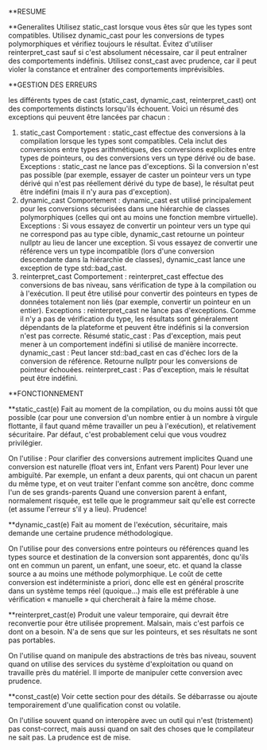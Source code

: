 **RESUME

**Generalites
Utilisez static_cast lorsque vous êtes sûr que les types sont compatibles.
Utilisez dynamic_cast pour les conversions de types polymorphiques et vérifiez toujours le résultat.
Évitez d'utiliser reinterpret_cast sauf si c'est absolument nécessaire, car il peut entraîner des comportements indéfinis.
Utilisez const_cast avec prudence, car il peut violer la constance et entraîner des comportements imprévisibles.


**GESTION DES ERREURS

les différents types de cast (static_cast, dynamic_cast, reinterpret_cast) ont des comportements distincts lorsqu'ils échouent. Voici un résumé des exceptions qui peuvent être lancées par chacun :

1. static_cast
Comportement : static_cast effectue des conversions à la compilation lorsque les types sont compatibles. Cela inclut des conversions entre types arithmétiques, des conversions explicites entre types de pointeurs, ou des conversions vers un type dérivé ou de base.
Exceptions : static_cast ne lance pas d'exceptions. Si la conversion n'est pas possible (par exemple, essayer de caster un pointeur vers un type dérivé qui n'est pas réellement dérivé du type de base), le résultat peut être indéfini (mais il n'y aura pas d'exception).
2. dynamic_cast
Comportement : dynamic_cast est utilisé principalement pour les conversions sécurisées dans une hiérarchie de classes polymorphiques (celles qui ont au moins une fonction membre virtuelle).
Exceptions :
Si vous essayez de convertir un pointeur vers un type qui ne correspond pas au type cible, dynamic_cast retourne un pointeur nullptr au lieu de lancer une exception.
Si vous essayez de convertir une référence vers un type incompatible (lors d'une conversion descendante dans la hiérarchie de classes), dynamic_cast lance une exception de type std::bad_cast.
3. reinterpret_cast
Comportement : reinterpret_cast effectue des conversions de bas niveau, sans vérification de type à la compilation ou à l'exécution. Il peut être utilisé pour convertir des pointeurs en types de données totalement non liés (par exemple, convertir un pointeur en un entier).
Exceptions : reinterpret_cast ne lance pas d'exceptions. Comme il n'y a pas de vérification du type, les résultats sont généralement dépendants de la plateforme et peuvent être indéfinis si la conversion n'est pas correcte.
Résumé
static_cast : Pas d'exception, mais peut mener à un comportement indéfini si utilisé de manière incorrecte.
dynamic_cast : Peut lancer std::bad_cast en cas d'échec lors de la conversion de référence. Retourne nullptr pour les conversions de pointeur échouées.
reinterpret_cast : Pas d'exception, mais le résultat peut être indéfini.


**FONCTIONNEMENT

**static_cast<T>(e)
Fait au moment de la compilation, ou du moins aussi tôt que possible (car pour une conversion d'un nombre entier à un nombre à virgule flottante, il faut quand même travailler un peu à l'exécution), et relativement sécuritaire. Par défaut, c'est probablement celui que vous voudrez privilégier.

On l'utilise :
Pour clarifier des conversions autrement implicites
Quand une conversion est naturelle (float vers int, Enfant vers Parent)
Pour lever une ambiguïté. Par exemple, un enfant a deux parents, qui ont chacun un parent du même type, et on veut traiter l'enfant comme son ancêtre, donc comme l'un de ses grands-parents
Quand une conversion parent à enfant, normalement risquée, est telle que le programmeur sait qu'elle est correcte (et assume l'erreur s'il y a lieu). Prudence!



**dynamic_cast<T>(e)
Fait au moment de l'exécution, sécuritaire, mais demande une certaine prudence méthodologique.

On l'utilise pour des conversions entre pointeurs ou références quand les types source et destination de la conversion sont apparentés, donc qu'ils ont en commun un parent, un enfant, une soeur, etc. et quand la classe source a au moins une méthode polymorphique. Le coût de cette conversion est indéterministe a priori, donc elle est en général proscrite dans un système temps réel (quoique...) mais elle est préférable à une vérification « manuelle » qui chercherait à faire la même chose.



**reinterpret_cast<T>(e)
Produit une valeur temporaire, qui devrait être reconvertie pour être utilisée proprement. Malsain, mais c'est parfois ce dont on a besoin. N'a de sens que sur les pointeurs, et ses résultats ne sont pas portables.

On l'utilise quand on manipule des abstractions de très bas niveau, souvent quand on utilise des services du système d'exploitation ou quand on travaille près du matériel. Il importe de manipuler cette conversion avec prudence.



**const_cast<T>(e)
Voir cette section pour des détails. Se débarrasse ou ajoute temporairement d'une qualification const ou volatile.

On l'utilise souvent quand on interopère avec un outil qui n'est (tristement) pas const-correct, mais aussi quand on sait des choses que le compilateur ne sait pas. La prudence est de mise.